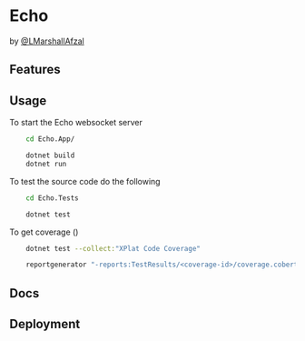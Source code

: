 # Echo

by [@LMarshallAfzal](https://github.com/lmarshallafzal)

<!-- TODO: Tech stack icons go here for technologies used -->

## Features

## Usage

To start the Echo websocket server
```bash
    cd Echo.App/

    dotnet build
    dotnet run
```

To test the source code do the following
```bash
    cd Echo.Tests

    dotnet test
```
To get coverage ()
```bash 
    dotnet test --collect:"XPlat Code Coverage"

    reportgenerator "-reports:TestResults/<coverage-id>/coverage.cobertura.xml" "-targetdir:coveragereport" -reporttypes:Html
```

## Docs

## Deployment